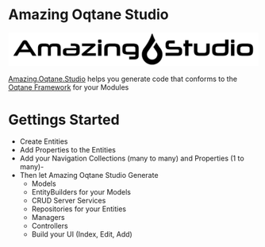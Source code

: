 # Amazing Oqtane Studio

![AmaizngOqtaneStudio](https://raw.githubusercontent.com/AmazingSoftwareSolutions/Amazing.Oqtane.Studio/main/screenshots/logo/logo-amazing-oqtane-studio-black.png)

[Amazing.Oqtane.Studio](https://learnoqtane.com/modules/amazing-oqtane-studio) helps you generate code that conforms to the [Oqtane Framework](https://github.com/oqtane/oqtane.framework) for your Modules

# Gettings Started 

- Create Entities
- Add Properties to the Entities
- Add your Navigation Collections (many to many) and Properties (1 to many)-
- Then let Amazing Oqtane Studio Generate
  - Models
  - EntityBuilders for your Models
  - CRUD Server Services
  - Repositories for your Entities
  - Managers
  - Controllers
  - Build your UI (Index, Edit, Add)
